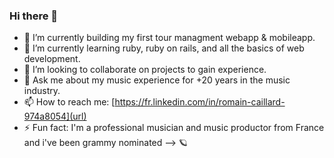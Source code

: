 ### Hi there 👋

- 🔭 I’m currently building my first tour managment webapp & mobileapp.
- 🌱 I’m currently learning ruby, ruby on rails, and all the basics of web development.
- 👯 I’m looking to collaborate on projects to gain experience.
- 💬 Ask me about my music experience for +20 years in the music industry.
- 📫 How to reach me: [https://fr.linkedin.com/in/romain-caillard-974a8054](url)
- ⚡ Fun fact: I'm a professional musician and music productor from France and i've been grammy nominated
--> 🪐
